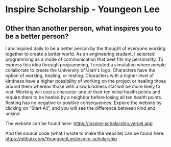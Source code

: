 # Inspire Scholarship - Youngeon Lee

## Other than another person, what inspires you to be a better person? 

I am inspired daily to be a better person by the thought of everyone working together to create a better world.
As an engineering student, I selected programming as a mode of communication that best fits my personality.
To express this idea through programming, I created a simulation where people collaborate to create the University of Utah's logo.
Characters have the option of working, healing, or resting.
Characters with a higher level of kindness have a higher possibility of working on the project or healing those around them
whereas those with a low kindness stat will be more likely to rest.
Working will cost a character one of their ten initial health points and require them to be healed by a neighbor
before losing all ten health points. Resting has no negative or positive consequences.
Explore the website by clicking on “Start All”, and you will see the difference between kind and unkind.

The website can be found here: https://inspire-scholarship.vercel.app

And the source code (what I wrote to make the website) can be found here: https://github.com/YoungeonLee/inspire-scholarship
